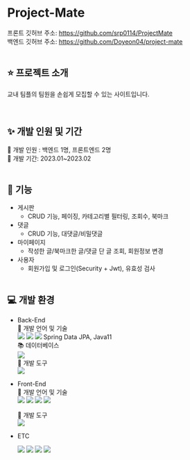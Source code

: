 # Project-Mate

프론트 깃허브 주소: https://github.com/srp0114/ProjectMate  
백엔드 깃허브 주소: https://github.com/Doyeon04/project-mate  
<br>

## ⭐ 프로젝트 소개
교내 팀플의 팀원을 손쉽게 모집할 수 있는 사이트입니다.  


<br>

## ✨ 개발 인원 및 기간
🙂 개발 인원 : 백엔드 1명, 프론트엔드 2명 <br>
📆 개발 기간: 2023.01~2023.02  
<br>

## 🌳 기능
- 게시판 
  -  CRUD 기능, 페이징, 카테고리별 필터링, 조회수, 북마크
- 댓글 
  - CRUD 기능, 대댓글/비밀댓글
- 마이페이지 
  - 작성한 글/북마크한 글/댓글 단 글 조회, 회원정보 변경
- 사용자
  - 회원가입 및 로그인(Security + Jwt), 유효성 검사  
  <br>
  
  
## 💻 개발 환경
- Back-End<br>
  🔡 개발 언어 및 기술<br> 
  <img src="https://img.shields.io/badge/Spring Boot-6DB33F?style=flat-square&logo=Spring Boot&logoColor=white"/> <img src="https://img.shields.io/badge/Spring Security-6DB33F?style=flat-square&logo=Spring Security&logoColor=white"/> <img src="https://img.shields.io/badge/JSON Web Tokens-000000?style=flat-square&logo=JSON Web Tokens&logoColor=white"/> Spring Data JPA, Java11<br>
  📚 데이터베이스<br>
   <img src="https://img.shields.io/badge/MySQL-4479A1?style=flat-square&logo=MySQL&logoColor=white"/><br>
  🧰 개발 도구<br>
  <img src="https://img.shields.io/badge/IntelliJ IDEA-000000?style=flat-square&logo=IntelliJ IDEA&logoColor=white"/><br>

- Front-End<br>
  🔡 개발 언어 및 기술<br>
  <img src="https://img.shields.io/badge/JavaScript-FFCA28?style=flat-square&logo=JavaScript&logoColor=white"/> <img src="https://img.shields.io/badge/HTML-34F26?style=flat-square&logo=HTML5&logoColor=white"/> <img src="https://img.shields.io/badge/CSS-1572B6?style=flat-square&logo=CSS3&logoColor=white"/> <img src="https://img.shields.io/badge/React-61DAFB?style=flat-square&logo=React&logoColor=white"/>
  
  🧰 개발 도구<br>
    <img src="https://img.shields.io/badge/Visual Studio Code-007ACC?style=flat-square&logo=Visual Studio Code&logoColor=white"/>
    
- ETC<br>
  <div>
  <img src="https://img.shields.io/badge/Git-F05032?style=flat-square&logo=Git&logoColor=white"/> <img src="https://img.shields.io/badge/GitHub-181717?style=flat-square&logo=GitHub&logoColor=white"/> <img src="https://img.shields.io/badge/Postman-FF6C37?style=flat-square&logo=Postman&logoColor=white"/> <img src="https://img.shields.io/badge/Notion-000000?style=flat-square&logo=Notion&logoColor=white"/>  
  </div>


